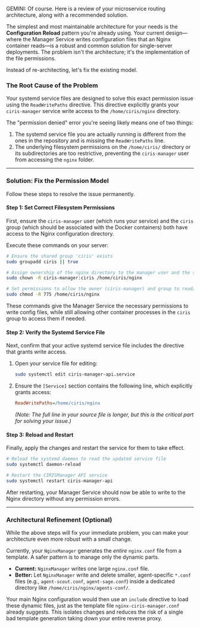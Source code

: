 GEMINI:
Of course. Here is a review of your microservice routing architecture, along with a recommended solution.

The simplest and most maintainable architecture for your needs is the **Configuration Reload** pattern you're already using. Your current design—where the Manager Service writes configuration files that an Nginx container reads—is a robust and common solution for single-server deployments. The problem isn't the architecture; it's the implementation of the file permissions.

Instead of re-architecting, let's fix the existing model.

### **The Root Cause of the Problem**

Your systemd service files are designed to solve this exact permission issue using the `ReadWritePaths` directive. This directive explicitly grants your `ciris-manager` service write access to the `/home/ciris/nginx` directory.

The "permission denied" error you're seeing likely means one of two things:

1.  The systemd service file you are actually running is different from the ones in the repository and is missing the `ReadWritePaths` line.
2.  The underlying filesystem permissions on the `/home/ciris/` directory or its subdirectories are too restrictive, preventing the `ciris-manager` user from accessing the `nginx` folder.

-----

### **Solution: Fix the Permission Model**

Follow these steps to resolve the issue permanently.

#### **Step 1: Set Correct Filesystem Permissions**

First, ensure the `ciris-manager` user (which runs your service) and the `ciris` group (which should be associated with the Docker containers) both have access to the Nginx configuration directory.

Execute these commands on your server:

```bash
# Ensure the shared group 'ciris' exists
sudo groupadd ciris || true

# Assign ownership of the nginx directory to the manager user and the shared group
sudo chown -R ciris-manager:ciris /home/ciris/nginx

# Set permissions to allow the owner (ciris-manager) and group to read/write/execute
sudo chmod -R 775 /home/ciris/nginx
```

These commands give the Manager Service the necessary permissions to write config files, while still allowing other container processes in the `ciris` group to access them if needed.

#### **Step 2: Verify the Systemd Service File**

Next, confirm that your active systemd service file includes the directive that grants write access.

1.  Open your service file for editing:
    ```bash
    sudo systemctl edit ciris-manager-api.service
    ```
2.  Ensure the `[Service]` section contains the following line, which explicitly grants access:
    ```ini
    ReadWritePaths=/home/ciris/nginx
    ```
    *(Note: The full line in your source file is longer, but this is the critical part for solving your issue.)*

#### **Step 3: Reload and Restart**

Finally, apply the changes and restart the service for them to take effect.

```bash
# Reload the systemd daemon to read the updated service file
sudo systemctl daemon-reload

# Restart the CIRISManager API service
sudo systemctl restart ciris-manager-api
```

After restarting, your Manager Service should now be able to write to the Nginx directory without any permission errors.

-----

### **Architectural Refinement (Optional)**

While the above steps will fix your immediate problem, you can make your architecture even more robust with a small change.

Currently, your `NginxManager` generates the *entire* `nginx.conf` file from a template. A safer pattern is to manage only the dynamic parts.

  * **Current:** `NginxManager` writes one large `nginx.conf` file.
  * **Better:** Let `NginxManager` write and delete smaller, agent-specific `*.conf` files (e.g., `agent-scout.conf`, `agent-sage.conf`) inside a dedicated directory like `/home/ciris/nginx/agents-conf/`.

Your main Nginx configuration would then use an `include` directive to load these dynamic files, just as the template file `nginx-ciris-manager.conf` already suggests. This isolates changes and reduces the risk of a single bad template generation taking down your entire reverse proxy.
